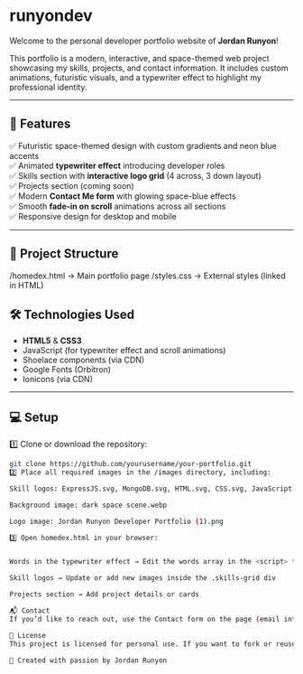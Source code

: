 # runyondev

Welcome to the personal developer portfolio website of **Jordan Runyon**!

This portfolio is a modern, interactive, and space-themed web project showcasing my skills, projects, and contact information. It includes custom animations, futuristic visuals, and a typewriter effect to highlight my professional identity.

---

## 🌌 Features

✅ Futuristic space-themed design with custom gradients and neon blue accents  
✅ Animated **typewriter effect** introducing developer roles  
✅ Skills section with **interactive logo grid** (4 across, 3 down layout)  
✅ Projects section (coming soon)    
✅ Modern **Contact Me form** with glowing space-blue effects  
✅ Smooth **fade-in on scroll** animations across all sections  
✅ Responsive design for desktop and mobile

---

## 📁 Project Structure

/homedex.html → Main portfolio page
/styles.css → External styles (linked in HTML)


## 🛠️ Technologies Used

- **HTML5** & **CSS3**  
- JavaScript (for typewriter effect and scroll animations)  
- Shoelace components (via CDN)  
- Google Fonts (Orbitron)  
- Ionicons (via CDN)

---

## 💻 Setup

1️⃣ Clone or download the repository:
```bash
git clone https://github.com/yourusername/your-portfolio.git
2️⃣ Place all required images in the /images directory, including:

Skill logos: ExpressJS.svg, MongoDB.svg, HTML.svg, CSS.svg, JavaScript.svg, NodeJS.svg, React.svg, Python.svg, Java.svg, Git.svg, Docker.svg, AWS.svg

Background image: dark space scene.webp

Logo image: Jordan Runyon Developer Portfolio (1).png

3️⃣ Open homedex.html in your browser:


Words in the typewriter effect → Edit the words array in the <script> tag

Skill logos → Update or add new images inside the .skills-grid div

Projects section → Add project details or cards

📬 Contact
If you’d like to reach out, use the Contact form on the page (email integration pending).

📄 License
This project is licensed for personal use. If you want to fork or reuse, credit appreciated!

🚀 Created with passion by Jordan Runyon









